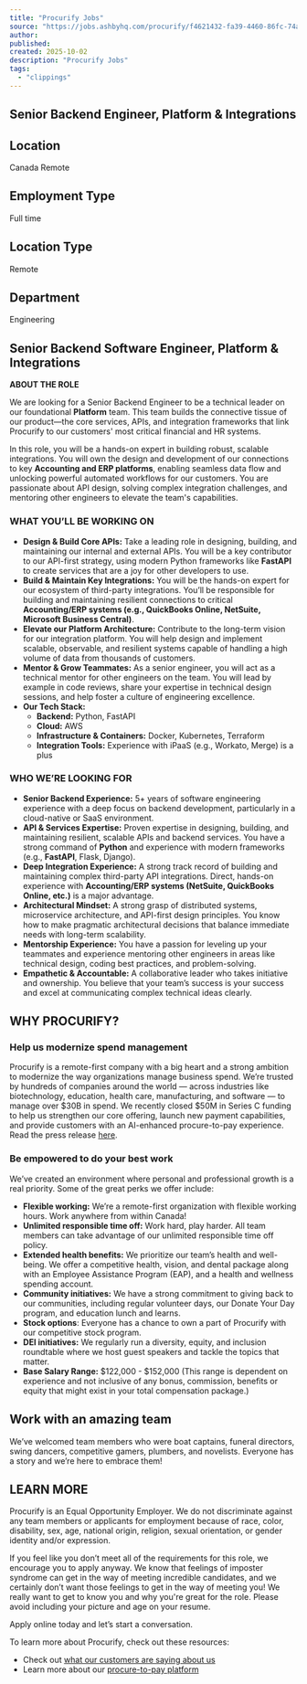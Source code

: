 ```yaml
---
title: "Procurify Jobs"
source: "https://jobs.ashbyhq.com/procurify/f4621432-fa39-4460-86fc-74a8350cc35c"
author:
published:
created: 2025-10-02
description: "Procurify Jobs"
tags:
  - "clippings"
---
```


## Senior Backend Engineer, Platform & Integrations

## Location

Canada Remote

## Employment Type

Full time

## Location Type

Remote

## Department

Engineering

## Senior Backend Software Engineer, Platform & Integrations

**ABOUT THE ROLE**

We are looking for a Senior Backend Engineer to be a technical leader on our foundational **Platform** team. This team builds the connective tissue of our product—the core services, APIs, and integration frameworks that link Procurify to our customers' most critical financial and HR systems.

In this role, you will be a hands-on expert in building robust, scalable integrations. You will own the design and development of our connections to key **Accounting and ERP platforms**, enabling seamless data flow and unlocking powerful automated workflows for our customers. You are passionate about API design, solving complex integration challenges, and mentoring other engineers to elevate the team's capabilities.

### WHAT YOU’LL BE WORKING ON

- **Design & Build Core APIs:** Take a leading role in designing, building, and maintaining our internal and external APIs. You will be a key contributor to our API-first strategy, using modern Python frameworks like **FastAPI** to create services that are a joy for other developers to use.
- **Build & Maintain Key Integrations:** You will be the hands-on expert for our ecosystem of third-party integrations. You’ll be responsible for building and maintaining resilient connections to critical **Accounting/ERP systems (e.g., QuickBooks Online, NetSuite, Microsoft Business Central)**.
- **Elevate our Platform Architecture:** Contribute to the long-term vision for our integration platform. You will help design and implement scalable, observable, and resilient systems capable of handling a high volume of data from thousands of customers.
- **Mentor & Grow Teammates:** As a senior engineer, you will act as a technical mentor for other engineers on the team. You will lead by example in code reviews, share your expertise in technical design sessions, and help foster a culture of engineering excellence.
- **Our Tech Stack:**
	- **Backend:** Python, FastAPI
	- **Cloud:** AWS
	- **Infrastructure & Containers:** Docker, Kubernetes, Terraform
	- **Integration Tools:** Experience with iPaaS (e.g., Workato, Merge) is a plus

### WHO WE’RE LOOKING FOR

- **Senior Backend Experience:** 5+ years of software engineering experience with a deep focus on backend development, particularly in a cloud-native or SaaS environment.
- **API & Services Expertise:** Proven expertise in designing, building, and maintaining resilient, scalable APIs and backend services. You have a strong command of **Python** and experience with modern frameworks (e.g., **FastAPI**, Flask, Django).
- **Deep Integration Experience:** A strong track record of building and maintaining complex third-party API integrations. Direct, hands-on experience with **Accounting/ERP systems (NetSuite, QuickBooks Online, etc.)** is a major advantage.
- **Architectural Mindset:** A strong grasp of distributed systems, microservice architecture, and API-first design principles. You know how to make pragmatic architectural decisions that balance immediate needs with long-term scalability.
- **Mentorship Experience:** You have a passion for leveling up your teammates and experience mentoring other engineers in areas like technical design, coding best practices, and problem-solving.
- **Empathetic & Accountable:** A collaborative leader who takes initiative and ownership. You believe that your team’s success is your success and excel at communicating complex technical ideas clearly.

## WHY PROCURIFY?

### Help us modernize spend management

Procurify is a remote-first company with a big heart and a strong ambition to modernize the way organizations manage business spend. We’re trusted by hundreds of companies around the world — across industries like biotechnology, education, health care, manufacturing, and software — to manage over $30B in spend. We recently closed $50M in Series C funding to help us strengthen our core offering, launch new payment capabilities, and provide customers with an AI-enhanced procure-to-pay experience. Read the press release [here](https://www.procurify.com/press_release/procurify-raises-50m-series-c/).

### Be empowered to do your best work

We’ve created an environment where personal and professional growth is a real priority. Some of the great perks we offer include:

- **Flexible working:** We’re a remote-first organization with flexible working hours. Work anywhere from within Canada!
- **Unlimited responsible time off:** Work hard, play harder. All team members can take advantage of our unlimited responsible time off policy.
- **Extended health benefits:** We prioritize our team’s health and well-being. We offer a competitive health, vision, and dental package along with an Employee Assistance Program (EAP), and a health and wellness spending account.
- **Community initiatives:** We have a strong commitment to giving back to our communities, including regular volunteer days, our Donate Your Day program, and education lunch and learns.
- **Stock options**: Everyone has a chance to own a part of Procurify with our competitive stock program.
- **DEI initiatives:** We regularly run a diversity, equity, and inclusion roundtable where we host guest speakers and tackle the topics that matter.
- **Base Salary Range:** $122,000 - $152,000 (This range is dependent on experience and not inclusive of any bonus, commission, benefits or equity that might exist in your total compensation package.)

## Work with an amazing team

We’ve welcomed team members who were boat captains, funeral directors, swing dancers, competitive gamers, plumbers, and novelists. Everyone has a story and we’re here to embrace them!

## LEARN MORE

Procurify is an Equal Opportunity Employer. We do not discriminate against any team members or applicants for employment because of race, color, disability, sex, age, national origin, religion, sexual orientation, or gender identity and/or expression.

If you feel like you don’t meet all of the requirements for this role, we encourage you to apply anyway. We know that feelings of imposter syndrome can get in the way of meeting incredible candidates, and we certainly don’t want those feelings to get in the way of meeting you! We really want to get to know you and why you're great for the role. Please avoid including your picture and age on your resume.

Apply online today and let’s start a conversation.

To learn more about Procurify, check out these resources:

- Check out [what our customers are saying about us](https://www.procurify.com/testimonials)
- Learn more about our [procure-to-pay platform](https://www.procurify.com/product/)